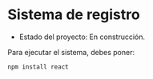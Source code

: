 <h1> Sistema de registro</h1>

- Estado del proyecto: En construcción.

Para ejecutar el sistema, debes poner: 

```npm install react``` 
